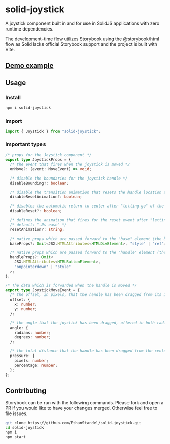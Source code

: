 # solid-joystick

A joystick component built in and for use in SolidJS applications with zero runtime dependencies.

The development-time flow utilizes Storybook using the @storybook/html flow as Solid lacks official Storybook support and the project is built with Vite.

## [Demo example](https://ethanstandel.github.io/solid-joystick/)

## Usage

### Install

```sh
npm i solid-joystick
```

### Import

```ts
import { Joystick } from "solid-joystick";
```

### Important types

```ts
/* props for the Joystick component */
export type JoystickProps = {
  /* the event that fires when the joystick is moved */
  onMove?: (event: MoveEvent) => void;

  /* disable the boundaries for the joystick handle */
  disableBounding?: boolean;

  /* disable the transition animation that resets the handle location after "letting go" */
  disableResetAnimation?: boolean;

  /* disables the automatic return to center after "letting go" of the handle  */
  disableReset?: boolean;

  /* defines the animation that fires for the reset event after "letting go" of the handle */
  /* default: ".2s ease" */
  resetAnimation?: string;

  /* native props which are passed forward to the "base" element (the bounding element) */
  baseProps?: Omit<JSX.HTMLAttributes<HTMLDivElement>, "style" | "ref">;

  /* native props which are passed forward to the "handle" element (the grabbable element) */
  handleProps?: Omit<
    JSX.HTMLAttributes<HTMLButtonElement>,
    "onpointerdown" | "style"
  >;
};

/* The data which is forwarded when the handle is moved */
export type JoystickMoveEvent = {
  /* the offset, in pixels, that the handle has been dragged from its initial position */ 
  offset: {
    x: number;
    y: number;
  };

  /* the angle that the joystick has been dragged, offered in both radians & degrees */
  angle: {
    radians: number;
    degrees: number;
  };

  /* the total distance that the handle has been dragged from the center of the base, offered in both pixels & percentage */
  pressure: {
    pixels: number;
    percentage: number;
  };
};
```

## Contributing

Storybook can be run with the following commands. Please fork and open a PR if you would like to have your changes merged. Otherwise feel free to file issues.

```sh
git clone https://github.com/EthanStandel/solid-joystick.git
cd solid-joystick
npm i
npm start
```
